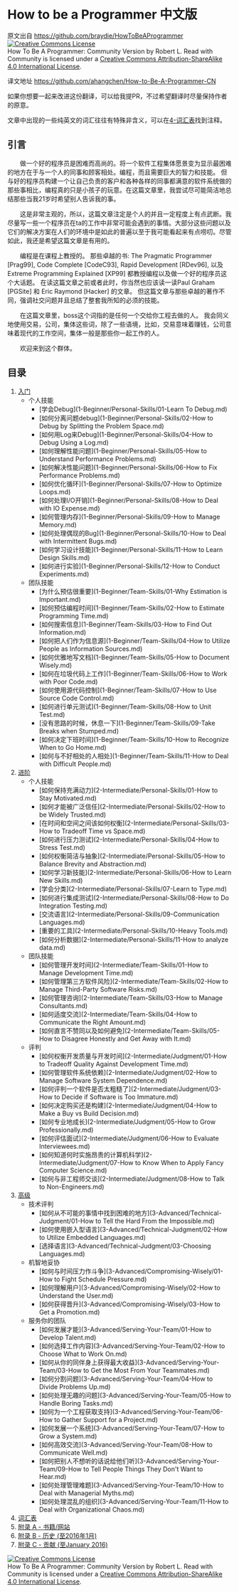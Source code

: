 # How to be a Programmer 中文版
原文出自 https://github.com/braydie/HowToBeAProgrammer
<a rel="license" href="http://creativecommons.org/licenses/by-sa/4.0/"><img alt="Creative Commons License" style="border-width:0" src="https://i.creativecommons.org/l/by-sa/4.0/88x31.png" /></a><br /><span xmlns:dct="http://purl.org/dc/terms/" href="http://purl.org/dc/dcmitype/Text" property="dct:title" rel="dct:type">How To Be A Programmer: Community Version</span> by <span xmlns:cc="http://creativecommons.org/ns#" property="cc:attributionName">Robert L. Read with Community</span> is licensed under a <a rel="license" href="http://creativecommons.org/licenses/by-sa/4.0/">Creative Commons Attribution-ShareAlike 4.0 International License</a>.

译文地址 https://github.com/ahangchen/How-to-Be-A-Programmer-CN

如果你想要一起来改进这份翻译，可以给我提PR，不过希望翻译时尽量保持作者的原意。

文章中出现的一些纯英文的词汇往往有特殊非含义，可以在[4-词汇表](4-Glossary.md)找到注释。

## 引言
　　做一个好的程序员是困难而高尚的。将一个软件工程集体愿景变为显示最困难的地方在于与一个人的同事和顾客相处。编程，而且需要巨大的智力和技能。 但与好的程序员构建一个让自己负责的客户和各种各样的同事都满意的软件系统做的那些事相比，编程真的只是小孩子的玩意。在这篇文章里，我尝试尽可能简洁地总结那些当我21岁时希望别人告诉我的事。

　　这是非常主观的，所以，这篇文章注定是个人的并且一定程度上有点武断。我尽量写一些一个程序员在ta的工作中非常可能会遇到的事情。大部分这些问题以及它们的解决方案在人们的环境中是如此的普遍以至于我可能看起来有点唠叨。尽管如此，我还是希望这篇文章是有用的。

　　编程是在课程上教授的。 那些卓越的书: The Pragmatic Programmer [Prag99], Code Complete [CodeC93], Rapid Development [RDev96], 以及 Extreme Programming Explained [XP99] 都教授编程以及做一个好的程序员这个大话题。 在读这篇文章之前或者此时，你当然也应该读一读Paul Graham [PGSite] 和 Eric Raymond [Hacker] 的文章。 但这篇文章与那些卓越的著作不同，强调社交问题并且总结了整套我所知的必须的技能。

　　在这篇文章里，boss这个词指的是任何一个交给你工程去做的人。 我会同义地使用交易，公司，集体这些词，除了一些语境，比如，交易意味着赚钱，公司意味着现代的工作空间，集体一般是那些你一起工作的人。

　　欢迎来到这个群体。

## 目录

1. [入门](1-Beginner)
	- 个人技能
		- [学会Debug](1-Beginner/Personal-Skills/01-Learn To Debug.md)
		- [如何分离问题debug](1-Beginner/Personal-Skills/02-How to Debug by Splitting the Problem Space.md)
		- [如何用Log来Debug](1-Beginner/Personal-Skills/04-How to Debug Using a Log.md)
		- [如何理解性能问题](1-Beginner/Personal-Skills/05-How to Understand Performance Problems.md)
		- [如何解决性能问题](1-Beginner/Personal-Skills/06-How to Fix Performance Problems.md)
		- [如何优化循环](1-Beginner/Personal-Skills/07-How to Optimize Loops.md)
		- [如何处理I/O开销](1-Beginner/Personal-Skills/08-How to Deal with IO Expense.md)
		- [如何管理内存](1-Beginner/Personal-Skills/09-How to Manage Memory.md)
		- [如何处理偶现的Bug](1-Beginner/Personal-Skills/10-How to Deal with Intermittent Bugs.md)
		- [如何学习设计技能](1-Beginner/Personal-Skills/11-How to Learn Design Skills.md)
		- [如何进行实验](1-Beginner/Personal-Skills/12-How to Conduct Experiments.md)
	- 团队技能
		- [为什么预估很重要](1-Beginner/Team-Skills/01-Why Estimation is Important.md)
		- [如何预估编程时间](1-Beginner/Team-Skills/02-How to Estimate Programming Time.md)
		- [如何搜索信息](1-Beginner/Team-Skills/03-How to Find Out Information.md)
		- [如何把人们作为信息源](1-Beginner/Team-Skills/04-How to Utilize People as Information Sources.md)
		- [如何优雅地写文档](1-Beginner/Team-Skills/05-How to Document Wisely.md)
		- [如何在垃圾代码上工作](1-Beginner/Team-Skills/06-How to Work with Poor Code.md)
		- [如何使用源代码控制](1-Beginner/Team-Skills/07-How to Use Source Code Control.md)
		- [如何进行单元测试](1-Beginner/Team-Skills/08-How to Unit Test.md)
		- [没有思路的时候，休息一下](1-Beginner/Team-Skills/09-Take Breaks when Stumped.md)
		- [如何决定下班时间](1-Beginner/Team-Skills/10-How to Recognize When to Go Home.md)
		- [如何与不好相处的人相处](1-Beginner/Team-Skills/11-How to Deal with Difficult People.md)
2. [进阶](2-Intermediate)
	- 个人技能
		- [如何保持充满动力](2-Intermediate/Personal-Skills/01-How to Stay Motivated.md)
		- [如何才能被广泛信任](2-Intermediate/Personal-Skills/02-How to be Widely Trusted.md)
		- [在时间和空间之间该如何权衡](2-Intermediate/Personal-Skills/03-How to Tradeoff Time vs Space.md)
		- [如何进行压力测试](2-Intermediate/Personal-Skills/04-How to Stress Test.md)
		- [如何权衡简洁与抽象](2-Intermediate/Personal-Skills/05-How to Balance Brevity and Abstraction.md)
		- [如何学习新技能](2-Intermediate/Personal-Skills/06-How to Learn New Skills.md)
		- [学会分类](2-Intermediate/Personal-Skills/07-Learn to Type.md)
		- [如何进行集成测试](2-Intermediate/Personal-Skills/08-How to Do Integration Testing.md)
		- [交流语言](2-Intermediate/Personal-Skills/09-Communication Languages.md)
		- [重要的工具](2-Intermediate/Personal-Skills/10-Heavy Tools.md)
		- [如何分析数据](2-Intermediate/Personal-Skills/11-How to analyze data.md)
	- 团队技能
		- [如何管理开发时间](2-Intermediate/Team-Skills/01-How to Manage Development Time.md)
		- [如何管理第三方软件风险](2-Intermediate/Team-Skills/02-How to Manage Third-Party Software Risks.md)
		- [如何管理咨询](2-Intermediate/Team-Skills/03-How to Manage Consultants.md)
		- [如何适度交流](2-Intermediate/Team-Skills/04-How to Communicate the Right Amount.md)
		- [如何直言不赞同以及如何避免](2-Intermediate/Team-Skills/05-How to Disagree Honestly and Get Away with It.md)
	- 评判
		- [如何权衡开发质量与开发时间](2-Intermediate/Judgment/01-How to Tradeoff Quality Against Development Time.md)
		- [如何管理软件系统依赖](2-Intermediate/Judgment/02-How to Manage Software System Dependence.md)
		- [如何评判一个软件是否太粗糙了](2-Intermediate/Judgment/03-How to Decide if Software is Too Immature.md)
		- [如何决定购买还是构建](2-Intermediate/Judgment/04-How to Make a Buy vs Build Decision.md)
		- [如何专业地成长](2-Intermediate/Judgment/05-How to Grow Professionally.md)
		- [如何评估面试](2-Intermediate/Judgment/06-How to Evaluate Interviewees.md)
		- [如何知道何时实施昂贵的计算机科学](2-Intermediate/Judgment/07-How to Know When to Apply Fancy Computer Science.md)
		- [如何与非工程师交谈](2-Intermediate/Judgment/08-How to Talk to Non-Engineers.md)
3. [高级](3-Advanced)
	- 技术评判
        - [如何从不可能的事情中找到困难的地方](3-Advanced/Technical-Judgment/01-How to Tell the Hard From the Impossible.md)
        - [如何使用嵌入型语言](3-Advanced/Technical-Judgment/02-How to Utilize Embedded Languages.md)
        - [选择语言](3-Advanced/Technical-Judgment/03-Choosing Languages.md)
    - 机智地妥协
        - [如何与时间压力作斗争](3-Advanced/Compromising-Wisely/01-How to Fight Schedule Pressure.md)
        - [如何理解用户](3-Advanced/Compromising-Wisely/02-How to Understand the User.md)
        - [如何获得晋升](3-Advanced/Compromising-Wisely/03-How to Get a Promotion.md)
    - 服务你的团队
        - [如何发展才能](3-Advanced/Serving-Your-Team/01-How to Develop Talent.md)
        - [如何选择工作内容](3-Advanced/Serving-Your-Team/02-How to Choose What to Work On.md)
        - [如何从你的同伴身上获得最大收益](3-Advanced/Serving-Your-Team/03-How to Get the Most From Your Teammates.md)
        - [如何分割问题](3-Advanced/Serving-Your-Team/04-How to Divide Problems Up.md)
        - [如何处理无趣的问题](3-Advanced/Serving-Your-Team/05-How to Handle Boring Tasks.md)
        - [如何为一个工程获取支持](3-Advanced/Serving-Your-Team/06-How to Gather Support for a Project.md)
        - [如何发展一个系统](3-Advanced/Serving-Your-Team/07-How to Grow a System.md)
        - [如何高效交流](3-Advanced/Serving-Your-Team/08-How to Communicate Well.md)
        - [如何把别人不想听的话说给他们听](3-Advanced/Serving-Your-Team/09-How to Tell People Things They Don't Want to Hear.md)
        - [如何处理管理难题](3-Advanced/Serving-Your-Team/10-How to Deal with Managerial Myths.md)
        - [如何处理混乱的组织](3-Advanced/Serving-Your-Team/11-How to Deal with Organizational Chaos.md)
4. [词汇表](4-Glossary.md)
5. [附录 A - 书籍/网站](5-Bibliography.md)
6. [附录 B - 历史 (至2016年1月)](6-History.md)
6. [附录 C - 贡献 (至January 2016)](7-Contributions.md)


<a rel="license" href="http://creativecommons.org/licenses/by-sa/4.0/"><img alt="Creative Commons License" style="border-width:0" src="https://i.creativecommons.org/l/by-sa/4.0/88x31.png" /></a><br /><span xmlns:dct="http://purl.org/dc/terms/" href="http://purl.org/dc/dcmitype/Text" property="dct:title" rel="dct:type">How To Be A Programmer: Community Version</span> by <span xmlns:cc="http://creativecommons.org/ns#" property="cc:attributionName">Robert L. Read with Community</span> is licensed under a <a rel="license" href="http://creativecommons.org/licenses/by-sa/4.0/">Creative Commons Attribution-ShareAlike 4.0 International License</a>.

